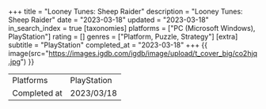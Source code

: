 +++
title = "Looney Tunes: Sheep Raider"
description = "Looney Tunes: Sheep Raider"
date = "2023-03-18"
updated = "2023-03-18"
in_search_index = true
[taxonomies]
platforms = ["PC (Microsoft Windows), PlayStation"]
rating = []
genres = ["Platform, Puzzle, Strategy"]
[extra]
subtitle = "PlayStation"
completed_at = "2023-03-18"
+++
{{ image(src="https://images.igdb.com/igdb/image/upload/t_cover_big/co2hjq.jpg") }}

|              |            |
| ------------ | ---------- |
| Platforms    | PlayStation |
| Completed at | 2023/03/18 |

